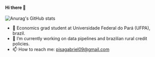 #### Hi there 👋 

<!--
**folhesgabriel/folhesgabriel** is a ✨ _special_ ✨ repository because its `README.md` (this file) appears on your GitHub profile.

Here are some ideas to get you started:

- 🔭 I’m currently working on ...
- 🌱 I’m currently learning ...
- 👯 I’m looking to collaborate on ...
- 🤔 I’m looking for help with ...
- 📫 How to reach me: ...
-->



![Anurag's GitHub stats](https://github-readme-stats.vercel.app/api?username=folhesgabriel&show_icons=true&theme=tokyonight)

- 🌱 Economics grad student at Universidade Federal do Pará (UFPA), brazil. 
- 🔭 I’m currently working on data pipelines and brazilian rural credit policies. 
- 📫 How to reach me: pisagabriel09@gmail.com
